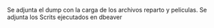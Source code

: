 Se adjunta el dump con la carga de los archivos reparto y peliculas.
Se adjunta los Scrits ejecutados en dbeaver